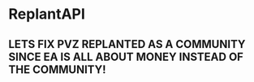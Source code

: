 # ReplantAPI
## LETS FIX PVZ REPLANTED AS A COMMUNITY SINCE EA IS ALL ABOUT MONEY INSTEAD OF THE COMMUNITY!
